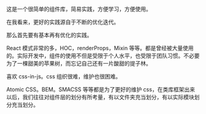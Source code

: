 这是一个很简单的组件库，简易实践，方便学习，方便使用。

在我看来，更好的实践源自于不断的优化迭代。

那么首先要有基本再有优化的实践。

React 模式非常的多，HOC，renderProps，Mixin 等等。都是曾经被大量使用的。实际开发中，组件的使用不但是受限于个人水平，也受限于团队习惯。不必要为了一棵甜美的苹果树，而忘记自己还有一片酸甜的提子林。

喜欢 css-in-js。css 组织很难，维护也很困难。

Atomic CSS。BEM。SMACSS 等等都是为了更好的维护 css，在类库框架出来以后，我们往往对组件层的划分有所考量，有以文件夹充当划分，有以实际模块划分充当划分。
